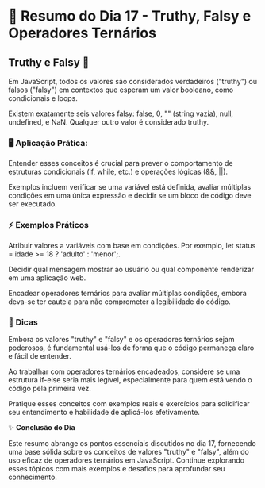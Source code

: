 # 📅 Resumo do Dia 17 - Truthy, Falsy e Operadores Ternários

## **Truthy e Falsy** 🚀

Em JavaScript, todos os valores são considerados verdadeiros ("truthy") ou falsos ("falsy") em contextos que esperam um valor booleano, como condicionais e loops.

Existem exatamente seis valores falsy: false, 0, "" (string vazia), null, undefined, e NaN. Qualquer outro valor é considerado truthy.

### 🖥️ **Aplicação Prática:**

Entender esses conceitos é crucial para prever o comportamento de estruturas condicionais (if, while, etc.) e operações lógicas (&&, ||).

Exemplos incluem verificar se uma variável está definida, avaliar múltiplas condições em uma única expressão e decidir se um bloco de código deve ser executado.

### ⚡ **Exemplos Práticos**

Atribuir valores a variáveis com base em condições. Por exemplo, let status = idade >= 18 ? 'adulto' : 'menor';.

Decidir qual mensagem mostrar ao usuário ou qual componente renderizar em uma aplicação web.

Encadear operadores ternários para avaliar múltiplas condições, embora deva-se ter cautela para não comprometer a legibilidade do código.


### 🔗 **Dicas**

Embora os valores "truthy" e "falsy" e os operadores ternários sejam poderosos, é fundamental usá-los de forma que o código permaneça claro e fácil de entender.

Ao trabalhar com operadores ternários encadeados, considere se uma estrutura if-else seria mais legível, especialmente para quem está vendo o código pela primeira vez.

Pratique esses conceitos com exemplos reais e exercícios para solidificar seu entendimento e habilidade de aplicá-los efetivamente.

✨ **Conclusão do Dia**

Este resumo abrange os pontos essenciais discutidos no dia 17, fornecendo uma base sólida sobre os conceitos de valores "truthy" e "falsy", além do uso eficaz de operadores ternários em JavaScript. Continue explorando esses tópicos com mais exemplos e desafios para aprofundar seu conhecimento.
